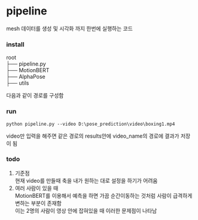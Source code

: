 # pipeline

mesh 데이터를 생성 및 시각화 까지 한번에 실행하는 코드

### install
root  
├── pipeline.py  
├── MotionBERT  
├── AlphaPose  
├── utils  

다음과 같이 경로를 구성함

### run

```
python pipeline.py --video D:\pose_prediction\video\boxing1.mp4
```
video만 입력을 해주면 같은 경로의 results안에 video_name의 경로에 결과가 저장이 됨

### todo

1. 기준점  
현재 video를 만들때 축을 내가 원하는 대로 설정을 하기가 어려움  
2. 여러 사람이 있을 때  
MotionBERT를 이용해서 예측을 하면 가끔 순간이동하는 것처럼 사람이 급격하게 변하는 부분이 존재함   
이는 2명의 사람이 영상 안에 잡혀있을 때 이러한 문제점이 나타남  